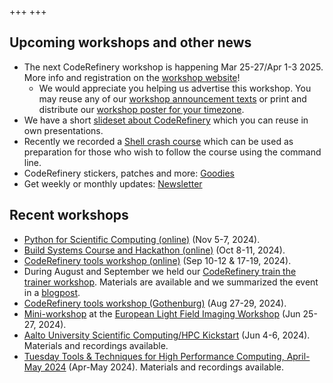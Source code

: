 +++
+++

## Upcoming workshops and other news

- The next CodeRefinery workshop is happening Mar 25-27/Apr 1-3 2025. More info and registration on the [workshop website](https://coderefinery.github.io/2025-03-25-workshop/)!
    - We would appreciate you helping us advertise this workshop. You may reuse any of our [workshop announcement texts](https://coderefinery.github.io/2025-03-25-workshop/communication/) or print and distribute our [workshop poster for your timezone](https://github.com/coderefinery/posters/tree/main/2025_spring_workshop). 
- We have a short [slideset about CodeRefinery](@/about/presentations.md) which you can reuse in own presentations.
- Recently we recorded a [Shell crash course](https://youtu.be/xbTTDLA3txI)
  which can be used as preparation for those who wish to follow the course
  using the command line.
- CodeRefinery stickers, patches and more: [Goodies](/about/goodies/)
- Get weekly or monthly updates: [Newsletter](/about/newsletter/)


## Recent workshops

- [Python for Scientific Computing (online)](https://www.aalto.fi/en/events/python-for-scientific-computing-5-7november2024) (Nov 5-7, 2024).
- [Build Systems Course and Hackathon (online)](https://github.com/PDC-support/build-systems-course) (Oct 8-11, 2024).
- [CodeRefinery tools workshop (online)](https://coderefinery.github.io/2024-09-10-workshop/) (Sep 10-12 & 17-19, 2024).
- During August and September we held our [CodeRefinery train the trainer workshop](https://coderefinery.github.io/train-the-trainer/). Materials are available and we summarized the event in a [blogpost](https://coderefinery.org/blog/train-the-trainer/).
- [CodeRefinery tools workshop (Gothenburg)](https://coderefinery.github.io/2024-08-27-gothenburg/) (Aug 27-29, 2024).
- [Mini-workshop](https://coderefinery.github.io/mini-workshop/) at the [European Light Field Imaging Workshop](https://elfi2024.eu/) (Jun 25-27, 2024).
- [Aalto University Scientific Computing/HPC Kickstart](https://scicomp.aalto.fi/training/scip/kickstart-2024/)
  (Jun 4-6, 2024).
  Materials and recordings available.
- [Tuesday Tools & Techniques for High Performance Computing, April-May 2024](https://scicomp.aalto.fi/training/scip/ttt4hpc-2024/)
  (Apr-May 2024).
  Materials and recordings available.
